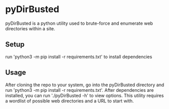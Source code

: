 # pyDirBusted
pyDirBusted is a python utility used to brute-force and enumerate web directories within a site. 

## Setup
run 'python3 -m pip install -r requirements.txt' to install dependencies

## Usage
After cloning the repo to your system, go into the pyDirBusted directory and run 'python3 -m pip install -r requirements.txt'. After dependencies are installed, you can run './pyDirBusted -h' to view options. This utility requires a wordlist of possible web directories and a URL to start with. 
